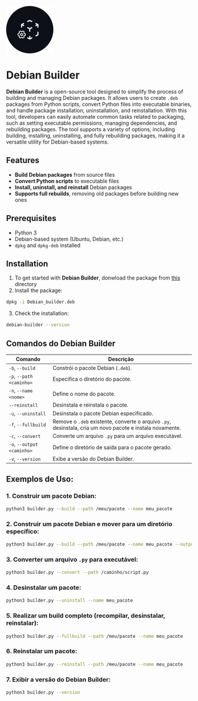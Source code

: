 <img src="assets/images/debianbuilder-logo-rounded.png">

# Debian Builder

**Debian Builder** is a open-source tool designed to simplify the process of building and managing Debian packages. It allows users to create `.deb` packages from Python scripts, convert Python files into executable binaries, and handle package installation, uninstallation, and reinstallation. With this tool, developers can easily automate common tasks related to packaging, such as setting executable permissions, managing dependencies, and rebuilding packages. The tool supports a variety of options, including building, installing, uninstalling, and fully rebuilding packages, making it a versatile utility for Debian-based systems.

## Features

- **Build Debian packages** from source files
- **Convert Python scripts** to executable files
- **Install, uninstall, and reinstall** Debian packages
- **Supports full rebuilds**, removing old packages before building new ones

## Prerequisites

- Python 3
- Debian-based system (Ubuntu, Debian, etc.)
- `dpkg` and `dpkg-deb` installed

## Installation

1. To get started with **Debian Builder**, donwload the package from [this](./Debian_builder.deb) directory
2. Install the package:
  ```bash
  dpkg -i Debian_builder.deb
  ```
3. Check the installation:
  ```bash
  debian-builder --version
  ```

## Comandos do Debian Builder

| Comando                 | Descrição |
|-------------------------|-----------|
| `-b`, `--build`        | Constrói o pacote Debian (`.deb`). |
| `-p`, `--path` `<caminho>` | Especifica o diretório do pacote. |
| `-n`, `--name` `<nome>` | Define o nome do pacote. |
| `--reinstall`          | Desinstala e reinstala o pacote. |
| `-u`, `--uninstall`    | Desinstala o pacote Debian especificado. |
| `-f`, `--fullbuild`    | Remove o `.deb` existente, converte o arquivo `.py`, desinstala, cria um novo pacote e instala novamente. |
| `-c`, `--convert`      | Converte um arquivo `.py` para um arquivo executável. |
| `-o`, `--output` `<caminho>` | Define o diretório de saída para o pacote gerado. |
| `-v`, `--version`      | Exibe a versão do Debian Builder. |

## Exemplos de Uso:

### 1. Construir um pacote Debian:
```sh
python3 builder.py --build --path /meu/pacote --name meu_pacote
```

### 2. Construir um pacote Debian e mover para um diretório específico:
```sh
python3 builder.py --build --path /meu/pacote --name meu_pacote --output /destino
```

### 3. Converter um arquivo `.py` para executável:
```sh
python3 builder.py --convert --path /caminho/script.py
```

### 4. Desinstalar um pacote:
```sh
python3 builder.py --uninstall --name meu_pacote
```

### 5. Realizar um build completo (recompilar, desinstalar, reinstalar):
```sh
python3 builder.py --fullbuild --path /meu/pacote --name meu_pacote
```

### 6. Reinstalar um pacote:
```sh
python3 builder.py --reinstall --path /meu/pacote --name meu_pacote
```

### 7. Exibir a versão do Debian Builder:
```sh
python3 builder.py --version
```

